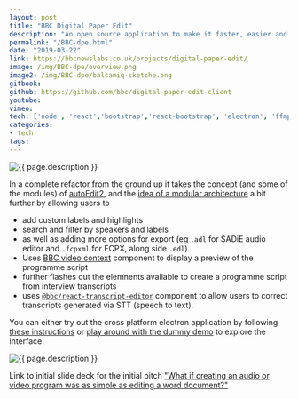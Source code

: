 ```yaml
---
layout: post
title: "BBC Digital Paper Edit"
description: "An open source application to make it faster, easier and more accessible to edit audio and video interviews using automatically generated transcriptions form STT service."
permalink: "/BBC-dpe.html"
date: "2019-03-22"
link: https://bbcnewslabs.co.uk/projects/digital-paper-edit/
image: /img/BBC-dpe/overview.png
image2: /img/BBC-dpe/balsamiq-sketche.png
gitbook:  
github: https://github.com/bbc/digital-paper-edit-client
youtube: 
vimeo: 
tech: ['node', 'react','bootstrap','react-bootstrap', 'electron', 'ffmpeg', 'ffprobe','edl','adl','xml','express']
categories:
- tech
tags:
---
```


<div class="image-wrapper">
    <img src="{{ page.image2 }}" alt="{{ page.description }}" />
</div>

In a complete refactor from the ground up it takes the concept (and some of the modules) of [autoEdit2](/autoEdit2.html), and the [idea of a modular architecture](https://textav.gitbook.io/textav-event-2018/projects/autoedit-panel-for-adobe-cep-pietro) a bit further by allowing users to 
- add custom labels and highlights
- search and filter by speakers and labels
- as well as adding more options for export (eg `.adl` for SADiE audio editor and `.fcpxml` for FCPX, along side `.edl`)
- Uses [BBC video context](https://github.com/bbc/VideoContext) component to display a preview of the programme script
- further flashes out the elemnents available to create a programme script from interview transcripts
- uses [`@bbc/react-transcript-editor`](/BBC-transcript-editor.html) component to allow users to correct transcripts generated via STT (speech to text).


You can either try out the cross platform electron application by following [these instructions](https://github.com/bbc/digital-paper-edit-electron/blob/master/docs/guides/user-instructions.md) or [play around with the dummy demo](https://bbc.github.io/digital-paper-edit-client) to explore the interface.

<div class="image-wrapper">
    <img src="{{ page.image }}" alt="{{ page.description }}" />
</div>


Link to initial slide deck for the initial pitch ["What if creating an audio or video program was as simple as editing a word document?"](https://docs.google.com/presentation/d/1M6w8xNA5U4KtxQYrZ1gmPhBqwQbwMOnYavp3RV0HM4Q/edit?usp=sharing)